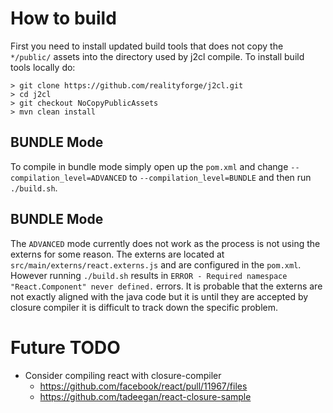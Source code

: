 # How to build

First you need to install updated build tools that does not copy the `*/public/` assets into
the directory used by j2cl compile. To install build tools locally do:

    > git clone https://github.com/realityforge/j2cl.git
    > cd j2cl
    > git checkout NoCopyPublicAssets
    > mvn clean install

## BUNDLE Mode

To compile in bundle mode simply open up the `pom.xml` and change `--compilation_level=ADVANCED` to
`--compilation_level=BUNDLE` and then run `./build.sh`.

## BUNDLE Mode

The `ADVANCED` mode currently does not work as the process is not using the externs for some reason.
The externs are located at `src/main/externs/react.externs.js` and are configured in the `pom.xml`.
However running `./build.sh` results in `ERROR - Required namespace "React.Component" never defined.`
errors. It is probable that the externs are not exactly aligned with the java code but it is until
they are accepted by closure compiler it is difficult to track down the specific problem.

# Future TODO

* Consider compiling react with closure-compiler
  - https://github.com/facebook/react/pull/11967/files
  - https://github.com/tadeegan/react-closure-sample
